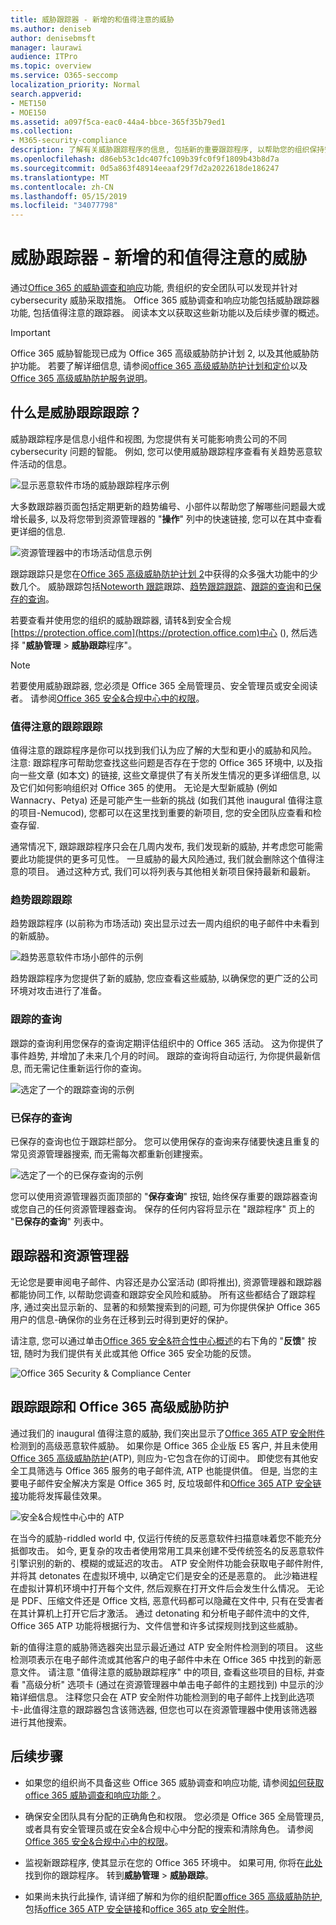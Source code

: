 ```yaml
---
title: 威胁跟踪器 - 新增的和值得注意的威胁
ms.author: deniseb
author: denisebmsft
manager: laurawi
audience: ITPro
ms.topic: overview
ms.service: O365-seccomp
localization_priority: Normal
search.appverid:
- MET150
- MOE150
ms.assetid: a097f5ca-eac0-44a4-bbce-365f35b79ed1
ms.collection:
- M365-security-compliance
description: 了解有关威胁跟踪程序的信息, 包括新的重要跟踪程序, 以帮助您的组织保持安全方面的顾虑。
ms.openlocfilehash: d86eb53c1dc407fc109b39fc0f9f1809b43b8d7a
ms.sourcegitcommit: 0d5a863f48914eeaaf29f7d2a2022618de186247
ms.translationtype: MT
ms.contentlocale: zh-CN
ms.lasthandoff: 05/15/2019
ms.locfileid: "34077798"
---
```

# <a name="threat-trackers---new-and-noteworthy"></a>威胁跟踪器 - 新增的和值得注意的威胁

通过[Office 365 的威胁调查和响应](office-365-ti.md)功能, 贵组织的安全团队可以发现并针对 cybersecurity 威胁采取措施。 Office 365 威胁调查和响应功能包括威胁跟踪器功能, 包括值得注意的跟踪器。 阅读本文以获取这些新功能以及后续步骤的概述。 

> [!IMPORTANT]
> Office 365 威胁智能现已成为 Office 365 高级威胁防护计划 2, 以及其他威胁防护功能。 若要了解详细信息, 请参阅[office 365 高级威胁防护计划和定价](https://products.office.com/exchange/advance-threat-protection)以及[Office 365 高级威胁防护服务说明](https://docs.microsoft.com/office365/servicedescriptions/office-365-advanced-threat-protection-service-description)。
  
## <a name="what-are-threat-trackers"></a>什么是威胁跟踪跟踪？

威胁跟踪程序是信息小组件和视图, 为您提供有关可能影响贵公司的不同 cybersecurity 问题的智能。 例如, 您可以使用威胁跟踪程序查看有关趋势恶意软件活动的信息。
  
![显示恶意软件市场的威胁跟踪程序示例](media/a883b5ac-8e2b-469a-90e0-f8ad39bb63b7.png)
  
大多数跟踪器页面包括定期更新的趋势编号、小部件以帮助您了解哪些问题最大或增长最多, 以及将您带到资源管理器的 "**操作**" 列中的快速链接, 您可以在其中查看更详细的信息. 
  
![资源管理器中的市场活动信息示例](media/e426f220-fdcb-4dd9-99a2-db97dbcf71d5.png)
  
跟踪跟踪只是您在[Office 365 高级威胁防护计划 2](office-365-ti.md)中获得的众多强大功能中的少数几个。 威胁跟踪包括[Noteworth 跟踪](#noteworthy-trackers)跟踪、[趋势跟踪跟踪](#trending-trackers)、[跟踪的查询](#tracked-queries)和[已保存的查询](#saved-queries)。
  
若要查看并使用您的组织的威胁跟踪器, 请转&amp;到安全合规[https://protection.office.com](https://protection.office.com)中心 (), 然后选择 "**威胁管理** \> **威胁跟踪**程序"。
  
> [!NOTE]
> 若要使用威胁跟踪器, 您必须是 Office 365 全局管理员、安全管理员或安全阅读者。 请参阅[Office 365 安全&amp;合规中心中的权限](permissions-in-the-security-and-compliance-center.md)。 
  
### <a name="noteworthy-trackers"></a>值得注意的跟踪跟踪

值得注意的跟踪程序是你可以找到我们认为应了解的大型和更小的威胁和风险。 注意: 跟踪程序可帮助您查找这些问题是否存在于您的 Office 365 环境中, 以及指向一些文章 (如本文) 的链接, 这些文章提供了有关所发生情况的更多详细信息, 以及它们如何影响组织对 Office 365 的使用。 无论是大型新威胁 (例如 Wannacry、Petya) 还是可能产生一些新的挑战 (如我们其他 inaugural 值得注意的项目-Nemucod), 您都可以在这里找到重要的新项目, 您的安全团队应查看和检查存留.
  
通常情况下, 跟踪跟踪程序只会在几周内发布, 我们发现新的威胁, 并考虑您可能需要此功能提供的更多可见性。 一旦威胁的最大风险通过, 我们就会删除这个值得注意的项目。 通过这种方式, 我们可以将列表与其他相关新项目保持最新和最新。
  
### <a name="trending-trackers"></a>趋势跟踪跟踪

趋势跟踪程序 (以前称为市场活动) 突出显示过去一周内组织的电子邮件中未看到的新威胁。
  
![趋势恶意软件市场小部件的示例](media/d2ccc1a0-2a1d-4e36-99b5-6766c207772f.png)
  
趋势跟踪程序为您提供了新的威胁, 您应查看这些威胁, 以确保您的更广泛的公司环境对攻击进行了准备。
  
### <a name="tracked-queries"></a>跟踪的查询

跟踪的查询利用您保存的查询定期评估组织中的 Office 365 活动。 这为你提供了事件趋势, 并增加了未来几个月的时间。 跟踪的查询将自动运行, 为你提供最新信息, 而无需记住重新运行你的查询。
  
![选定了一个的跟踪查询的示例](media/0c556174-06eb-4ae5-b32a-5ff76b9e4f13.png)
  
### <a name="saved-queries"></a>已保存的查询

已保存的查询也位于跟踪栏部分。 您可以使用保存的查询来存储要快速且重复的常见资源管理器搜索, 而无需每次都重新创建搜索。
  
![选定了一个的已保存查询的示例](media/188cf3ff-58f1-41ea-81aa-76158d8f40c3.png)
  
您可以使用资源管理器页面顶部的 "**保存查询**" 按钮, 始终保存重要的跟踪器查询或您自己的任何资源管理器查询。 保存的任何内容将显示在 "跟踪程序" 页上的 "**已保存的查询**" 列表中。 
  
## <a name="trackers-and-explorer"></a>跟踪器和资源管理器

无论您是要审阅电子邮件、内容还是办公室活动 (即将推出), 资源管理器和跟踪器都能协同工作, 以帮助您调查和跟踪安全风险和威胁。 所有这些都结合了跟踪程序, 通过突出显示新的、显著的和频繁搜索到的问题, 可为你提供保护 Office 365 用户的信息-确保你的业务在迁移到云时得到更好的保护。
  
请注意, 您可以通过单击[Office 365 安全&amp;符合性中心概述](https://support.office.com/article/a5f2fd18-b029-4257-b5a8-ae83e7768c85)的右下角的 "**反馈**" 按钮, 随时为我们提供有关此或其他 Office 365 安全功能的反馈。
  
![Office 365 Security &amp; Compliance Center](media/86c330db-8132-4150-8475-220258fe04fb.png)
  
## <a name="trackers-and-office-365-advanced-threat-protection"></a>跟踪跟踪和 Office 365 高级威胁防护

通过我们的 inaugural 值得注意的威胁, 我们突出显示了[Office 365 ATP 安全附件](atp-safe-attachments.md)检测到的高级恶意软件威胁。 如果你是 Office 365 企业版 E5 客户, 并且未使用[Office 365 高级威胁防护](office-365-atp.md)(ATP), 则应为-它包含在你的订阅中。 即使您有其他安全工具筛选与 Office 365 服务的电子邮件流, ATP 也能提供值。 但是, 当您的主要电子邮件安全解决方案是 Office 365 时, 反垃圾邮件和[Office 365 ATP 安全链接](atp-safe-links.md)功能将发挥最佳效果。 
  
![安全&amp;合规性中心中的 ATP](media/cee70d07-f0c1-459b-843c-2d10c253349f.png)
  
在当今的威胁-riddled world 中, 仅运行传统的反恶意软件扫描意味着您不能充分抵御攻击。 如今, 更复杂的攻击者使用常用工具来创建不受传统签名的反恶意软件引擎识别的新的、模糊的或延迟的攻击。 ATP 安全附件功能会获取电子邮件附件, 并将其 detonates 在虚拟环境中, 以确定它们是安全的还是恶意的。 此沙箱进程在虚拟计算机环境中打开每个文件, 然后观察在打开文件后会发生什么情况。 无论是 PDF、压缩文件还是 Office 文档, 恶意代码都可以隐藏在文件中, 只有在受害者在其计算机上打开它后才激活。 通过 detonating 和分析电子邮件流中的文件, Office 365 ATP 功能将根据行为、文件信誉和许多试探规则找到这些威胁。
  
新的值得注意的威胁筛选器突出显示最近通过 ATP 安全附件检测到的项目。 这些检测项表示在电子邮件流或其他客户的电子邮件中未在 Office 365 中找到的新恶意文件。 请注意 "值得注意的威胁跟踪程序" 中的项目, 查看这些项目的目标, 并查看 "高级分析" 选项卡 (通过在资源管理器中单击电子邮件的主题找到) 中显示的沙箱详细信息。 注释您只会在 ATP 安全附件功能检测到的电子邮件上找到此选项卡-此值得注意的跟踪器包含该筛选器, 但您也可以在资源管理器中使用该筛选器进行其他搜索。
  
## <a name="next-steps"></a>后续步骤

- 如果您的组织尚不具备这些 Office 365 威胁调查和响应功能, 请参阅[如何获取 office 365 威胁调查和响应功能？](get-started-with-ti.md)。
    
- 确保安全团队具有分配的正确角色和权限。 您必须是 Office 365 全局管理员, 或者具有安全管理员或在安全&amp;合规中心中分配的搜索和清除角色。 请参阅[Office 365 安全&amp;合规中心中的权限](permissions-in-the-security-and-compliance-center.md)。
    
- 监视新跟踪程序, 使其显示在您的 Office 365 环境中。 如果可用, 你将在[此处](https://protection.office.com/)找到你的跟踪程序。 转到**威胁管理** \> **威胁跟踪**。
    
- 如果尚未执行此操作, 请详细了解和为你的组织配置[office 365 高级威胁防护](office-365-atp.md), 包括[office 365 ATP 安全链接](atp-safe-links.md)和[office 365 atp 安全附件](atp-safe-attachments.md)。
  

